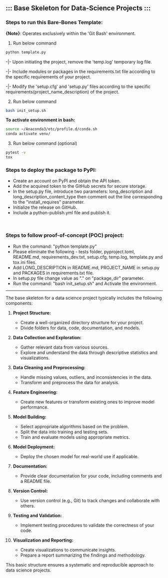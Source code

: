 ## ::: Base Skeleton for Data-Science Projects :::

### Steps to run this Bare-Bones Template: 
**{Note}**: Operates exclusively within the 'Git Bash' environment.

1. Run below command 
```bash
python template.py
```
-|- Upon initiating the project, remove the 'temp.log' temporary log file.

-|- Include modules or packages in the requirements.txt file according to the specific requirements of your project.

-|- Modify the 'setup.cfg' and 'setup.py' files according to the specific requirements(project_name_description) of the project.

2. Run below command
```bash
bash init_setup.sh
```

**To activate environment in bash:**
```bash
source ~/Anaconda3/etc/profile.d/conda.sh
conda activate venv/
```

3. Run below command (optional)
```bash
pytest -v
tox
```

### Steps to deploy the package to PyPI:
 - Create an account on PyPI and obtain the API token.
 - Add the acquired token to the GitHub secrets for secure storage.
 - In the setup.py file, introduce two parameters: long_description and long_description_content_type then comment out the line corresponding to the "install_requires" parameter.
 - Initialize the release on GitHub.
 - Include a python-publish.yml file and publish it.

<br>

### Steps to follow proof-of-concept (POC) project:
   - Run the command: "python template.py"
   - Please eliminate the following - tests folder, pyproject.toml, README.md, requirements_dev.txt, setup.cfg, temp.log, template.py and tox.ini files.
   - Add LONG_DESCRIPTION in README.md, PROJECT_NAME in setup.py and PACKAGES in requirements.txt file.
   - In setup.py file change value as "." on "package_dir" parameter.
   - Run the command: "bash init_setup.sh" and Activate the environment.

---

The base skeleton for a data science project typically includes the following components:

1. **Project Structure:**
   - Create a well-organized directory structure for your project.
   - Divide folders for data, code, documentation, and models.

2. **Data Collection and Exploration:**
   - Gather relevant data from various sources.
   - Explore and understand the data through descriptive statistics and visualizations.

3. **Data Cleaning and Preprocessing:**
   - Handle missing values, outliers, and inconsistencies in the data.
   - Transform and preprocess the data for analysis.

4. **Feature Engineering:**
   - Create new features or transform existing ones to improve model performance.

5. **Model Building:**
   - Select appropriate algorithms based on the problem.
   - Split the data into training and testing sets.
   - Train and evaluate models using appropriate metrics.

6. **Model Deployment:**
   - Deploy the chosen model for real-world use if applicable.

7. **Documentation:**
   - Provide clear documentation for your code, including comments and a README file.

8. **Version Control:**
   - Use version control (e.g., Git) to track changes and collaborate with others.

9. **Testing and Validation:**
   - Implement testing procedures to validate the correctness of your code.

10. **Visualization and Reporting:**
    - Create visualizations to communicate insights.
    - Prepare a report summarizing the findings and methodology.

This basic structure ensures a systematic and reproducible approach to data science projects.